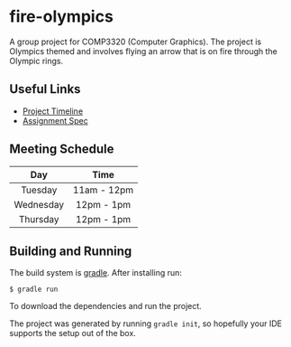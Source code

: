 # fire-olympics
A group project for COMP3320 (Computer Graphics). The project is Olympics themed and involves flying an arrow that is on fire through the Olympic rings.

## Useful Links

- [Project Timeline](https://docs.google.com/spreadsheets/d/1bd1RMJEYF-ceyBSkEhw3DYRwy54_D_kPFgDv2pTd31s/edit#gid=0)
- [Assignment Spec](https://drive.google.com/file/d/1jct6m-m7oRGUtJWlWYIucgybDZgZksXo/view)

## Meeting Schedule
| Day | Time |
|:-:|:-:|
| Tuesday | 11am - 12pm |
| Wednesday | 12pm - 1pm |
| Thursday | 12pm - 1pm |


## Building and Running

The build system is [gradle](https://gradle.org). After installing run:

    $ gradle run

To download the dependencies and run the project.

The project was generated by running `gradle init`, so hopefully your IDE supports the setup out of the box.